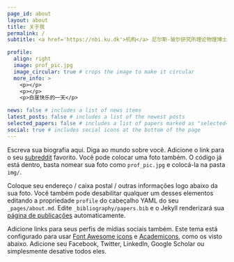 ```yaml
---
page_id: about
layout: about
title: 关于我
permalink: /
subtitle: <a href='https://nbi.ku.dk'>机构</a> 尼尔斯-玻尔研究所理论物理博士.

profile:
  align: right
  image: prof_pic.jpg
  image_circular: true # crops the image to make it circular
  more_info: >
    <p></p>
    <p></p>
    <p>白崖快乐的一天</p>

news: false # includes a list of news items
latest_posts: false # includes a list of the newest posts
selected_papers: false # includes a list of papers marked as "selected={true}"
social: true # includes social icons at the bottom of the page
---
```


Escreva sua biografia aqui. Diga ao mundo sobre você. Adicione o link para o seu [subreddit](http://reddit.com) favorito. Você pode colocar uma foto também. O código já está dentro, basta nomear sua foto como `prof_pic.jpg` e colocá-la na pasta `img/`.

Coloque seu endereço / caixa postal / outras informações logo abaixo da sua foto. Você também pode desabilitar qualquer um desses elementos editando a propriedade `profile` do cabeçalho YAML do seu `_pages/about.md`. Edite `_bibliography/papers.bib` e o Jekyll renderizará sua [página de publicações](/multi-language-al-folio/publications/) automaticamente.

Adicione links para seus perfis de mídias sociais também. Este tema está configurado para usar [Font Awesome icons](https://fontawesome.com/) e [Academicons](https://jpswalsh.github.io/academicons/), como os visto abaixo. Adicione seu Facebook, Twitter, LinkedIn, Google Scholar ou simplesmente desative todos eles.
